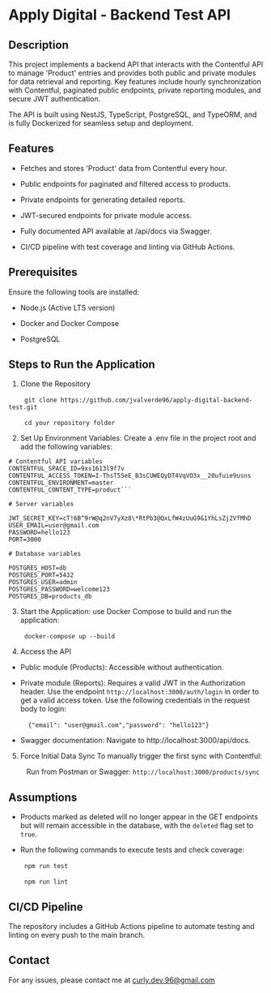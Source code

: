 # Apply Digital - Backend Test API

## Description

This project implements a backend API that interacts with the Contentful API to manage 'Product' entries and provides both public and private modules for data retrieval and reporting. Key features include hourly synchronization with Contentful, paginated public endpoints, private reporting modules, and secure JWT authentication.

The API is built using NestJS, TypeScript, PostgreSQL, and TypeORM, and is fully Dockerized for seamless setup and deployment.

## Features

* Fetches and stores 'Product' data from Contentful every hour.

* Public endpoints for paginated and filtered access to products.

* Private endpoints for generating detailed reports.

* JWT-secured endpoints for private module access.

* Fully documented API available at /api/docs via Swagger.

* CI/CD pipeline with test coverage and linting via GitHub Actions.

## Prerequisites

Ensure the following tools are installed:

* Node.js (Active LTS version)

* Docker and Docker Compose

* PostgreSQL

## Steps to Run the Application

1. Clone the Repository

&nbsp;&nbsp;&nbsp;&nbsp;&nbsp;&nbsp;&nbsp;&nbsp;```git clone https://github.com/jvalverde96/apply-digital-backend-test.git ``` 

&nbsp;&nbsp;&nbsp;&nbsp;&nbsp;&nbsp;&nbsp;&nbsp;```cd your repository folder```

2. Set Up Environment Variables: Create a .env file in the project root and add the following variables:


```
# Contentful API variables 
CONTENTFUL_SPACE_ID=9xs1613l9f7v
CONTENTFUL_ACCESS_TOKEN=I-ThsT55eE_B3sCUWEQyDT4VqVO3x__20ufuie9usns
CONTENTFUL_ENVIRONMENT=master
CONTENTFUL_CONTENT_TYPE=product```

# Server variables

JWT_SECRET_KEY=cT!6B^9rW@q2nV7yXz8\*RtPb3@QxLfW4zUuG9&1YhLsZj2VfMhD
USER_EMAIL=user@gmail.com
PASSWORD=hello123
PORT=3000

# Database variables

POSTGRES_HOST=db
POSTGRES_PORT=5432
POSTGRES_USER=admin
POSTGRES_PASSWORD=welcome123
POSTGRES_DB=products_db
```


3. Start the Application: use Docker Compose to build and run the application:

&nbsp;&nbsp;&nbsp;&nbsp;&nbsp;&nbsp;&nbsp;&nbsp;```docker-compose up --build```

4. Access the API

* Public module (Products): Accessible without authentication.

* Private module (Reports): Requires a valid JWT in the Authorization header. Use the endpoint ```http://localhost:3000/auth/login``` in order to get a valid access token.
Use the following credentials in the request body to login: 

&nbsp;&nbsp;&nbsp;&nbsp;&nbsp;&nbsp;&nbsp;&nbsp;``` {"email": "user@gmail.com","password": "hello123"}```

* Swagger documentation: Navigate to http://localhost:3000/api/docs.

5. Force Initial Data Sync
   To manually trigger the first sync with Contentful:

&nbsp;&nbsp;&nbsp;&nbsp;&nbsp;&nbsp;&nbsp;&nbsp; Run from Postman or Swagger: ```http://localhost:3000/products/sync```

## Assumptions

* Products marked as deleted will no longer appear in the GET endpoints but will remain accessible in the database, with the `deleted` flag set to `true`.

* Run the following commands to execute tests and check coverage:

&nbsp;&nbsp;&nbsp;&nbsp;&nbsp;&nbsp;&nbsp;&nbsp;```npm run test```

&nbsp;&nbsp;&nbsp;&nbsp;&nbsp;&nbsp;&nbsp;&nbsp;```npm run lint```

## CI/CD Pipeline

The repository includes a GitHub Actions pipeline to automate testing and linting on every push to the main branch.

## Contact

For any issues, please contact me at curly.dev.96@gmail.com
